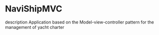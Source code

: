 # NaviShipMVC
description 
Application based on the Model-view-controller pattern for the management of yacht charter
